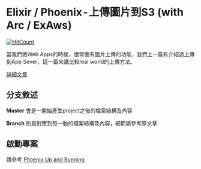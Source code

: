 # Elixir / Phoenix - 上傳圖片到S3 (with Arc / ExAws)
  [![HitCount](http://hits.dwyl.com/denielchiang/denielchiang/image_upload_s3_demo.svg)](http://hits.dwyl.com/denielchiang/denielchiang/image_upload_s3_demo)


當我們做Web Apps的時候，很常會有圖片上傳的功能，我們上一篇有介紹過上傳到App Sever，這一篇來講比較real world的上傳方法。

[詳細文章](https://medium.com/@deniel_chiang/elixir-phoenix-s3-upload-336307e54b5e)
## 分支敘述
**Master** 會是一開始產生project之後的檔案結構及內容

**Branch** 則是對應到每一動的檔案結構及內容，細節請參考原文章

## 啟動專案
請參考 [Phoenix Up and Running](https://hexdocs.pm/phoenix/up_and_running.html)


